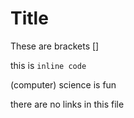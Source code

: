 # Title

These are brackets []

this is `inline code`

(computer) science is fun

there are no links in this file